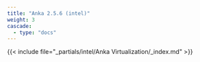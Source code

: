 ```yaml
---
title: "Anka 2.5.6 (intel)"
weight: 3
cascade:
  - type: "docs"
---
```


{{< include file="_partials/intel/Anka Virtualization/_index.md" >}}
